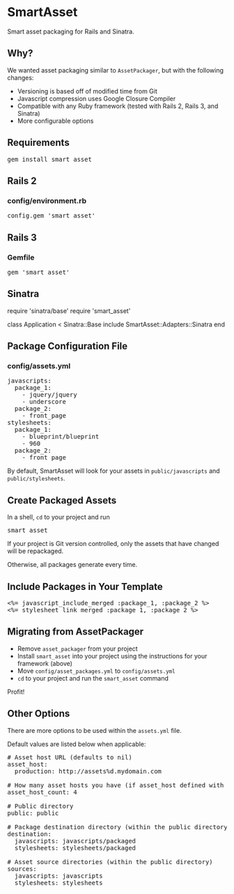 SmartAsset
===========

Smart asset packaging for Rails and Sinatra.

Why?
----

We wanted asset packaging similar to <code>AssetPackager</code>, but with the following changes:

* Versioning is based off of modified time from Git
* Javascript compression uses Google Closure Compiler
* Compatible with any Ruby framework (tested with Rails 2, Rails 3, and Sinatra)
* More configurable options

Requirements
------------

<pre>
gem install smart_asset
</pre>

Rails 2
-------

### config/environment.rb

<pre>
config.gem 'smart_asset'
</pre>

Rails 3
-------

### Gemfile

<pre>
gem 'smart_asset'
</pre>

Sinatra
-------

require 'sinatra/base'
require 'smart_asset'

class Application < Sinatra::Base
  include SmartAsset::Adapters::Sinatra
end

Package Configuration File
--------------------------

### config/assets.yml

<pre>
javascripts:
  package_1:
    - jquery/jquery
    - underscore
  package_2:
    - front_page
stylesheets:
  package_1:
    - blueprint/blueprint
    - 960
  package_2:
    - front_page
</pre>

By default, SmartAsset will look for your assets in <code>public/javascripts</code> and <code>public/stylesheets</code>.

Create Packaged Assets
----------------------

In a shell, <code>cd</code> to your project and run

<pre>
smart_asset
</pre>

If your project is Git version controlled, only the assets that have changed will be repackaged.

Otherwise, all packages generate every time.

Include Packages in Your Template
---------------------------------

<pre>
&lt;%= javascript_include_merged :package_1, :package_2 %&gt;
&lt;%= stylesheet_link_merged :package_1, :package_2 %&gt;
</pre>

Migrating from AssetPackager
----------------------------

* Remove <code>asset\_packager</code> from your project
* Install <code>smart\_asset</code> into your project using the instructions for your framework (above)
* Move <code>config/asset\_packages.yml</code> to <code>config/assets.yml</code>
* <code>cd</code> to your project and run the <code>smart_asset</code> command

Profit!

Other Options
-------------

There are more options to be used within the <code>assets.yml</code> file.

Default values are listed below when applicable:

<pre>
# Asset host URL (defaults to nil)
asset_host:
  production: http://assets%d.mydomain.com

# How many asset hosts you have (if asset_host defined with %d)
asset_host_count: 4

# Public directory
public: public

# Package destination directory (within the public directory)
destination:
  javascripts: javascripts/packaged
  stylesheets: stylesheets/packaged

# Asset source directories (within the public directory)
sources:
  javascripts: javascripts
  stylesheets: stylesheets
</pre>